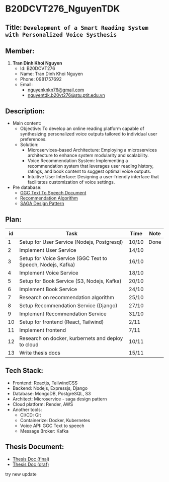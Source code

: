 # B20DCVT276_NguyenTDK
## Title: `Development of a Smart Reading System with Personalized Voice Systhesis`
## Member: 
   1. **Tran Dinh Khoi Nguyen**
      - Id: B20DCVT276
      - Name: Tran Dinh Khoi Nguyen
      - Phone: 0981757692
      - Email: 
        - nguyenknkn76@gmail.com
        - nguyentdk.b20vt276@stu.ptit.edu.vn

## Description: 
   - Main content:
     - Objective: To develop an online reading platform capable of synthesizing personalized voice outputs tailored to individual user preferences.
     - Solution: 
       - Microservices-based Architecture: Employing a microservices architecture to enhance system modularity and scalability.
       - Voice Recommendation System: Implementing a recommendation system that leverages user reading history, ratings, and book content to suggest optimal voice outputs.
       - Intuitive User Interface: Designing a user-friendly interface that facilitates customization of voice settings.
   - Pre database:
     - [GGC Text To Speech Document](https://cloud.google.com/text-to-speech/docs/basics) 
     - [Recommendation Algorithm ](https://phamdinhkhanh.github.io/2019/11/04/Recommendation_Compound_Part1.html#21-content-based-filtering)
     - [SAGA Design Pattern](https://microservices.io/patterns/data/saga.html#example-orchestration-based-saga) 

## Plan:
| id  | Task                                                        | Time  | Note |
| --- | ----------------------------------------------------------- | ----- | ---- |
| 1   | Setup for User Service (Nodejs, Postgresql)                 | 10/10 | Done |
| 2   | Implement User Service                                      | 14/10 |      |
| 3   | Setup for Voice Service (GGC Text to Speech, Nodejs, Kafka) | 16/10 |      |
| 4   | Implement Voice Service                                     | 18/10 |      |
| 5   | Setup for Book Service (S3, Nodejs, Kafka)                  | 20/10 |      |
| 6   | Implement Book Service                                      | 24/10 |      |
| 7   | Research on recommendation algorithm                        | 25/10 |      |
| 8   | Setup Recommendation Service (Django)                       | 27/10 |      |
| 9   | Implement Recommendation Service                            | 31/10 |      |
| 10  | Setup for frontend (React, Tailwind)                        | 2/11  |      |
| 11  | Implement frontend                                          | 7/11  |      |
| 12  | Research on docker, kurbernets and deploy to cloud          | 10/11 |      |
| 13  | Write thesis docs                                           | 15/11 |      |

## Tech Stack:
- Frontend: Reactjs, TailwindCSS
- Backend: Nodejs, Expressjs, Django
- Database: MongoDB, PostgreSQL, S3
- Architect: Microservice - saga design pattern
- Cloud platform: Render, AWS
- Another tools:
  - CI/CD: Git
  - Containerize: Docker, Kubernetes
  - Voice API: GGC Text to speech
  - Message Broker: Kafka

## Thesis Document: 
- [Thesis Doc (final)](https://docs.google.com/document/d/1opoLsSC_SwpOqWR8AslXZh6K99DoMr3nuLd0r3eXtgA/edit?tab=t.0) 
- [Thesis Doc (draf)](https://docs.google.com/document/d/1DuazX92NgvB11O3FIkxc2ol9s-iIii1CZMVYu_oeLVg/edit?tab=t.0)

try new update